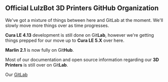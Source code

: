 ## Official LulzBot 3D Printers GitHub Organization

We've got a mixture of things between here and GitLab at the moment. We'll slowly move more things over as time progresses.

**Cura LE 4.13** development is still done on Git**Lab**, however we're getting things prepped for our move up to **Cura LE 5.X** over here.

**Marlin 2.1** is now fully on Git**Hub**.

Most of our documentation and open source information regarding our **3D Printers** is still over on Git**Lab**.

Our [GitLab](https://gitlab.com/lulzbot3d)
